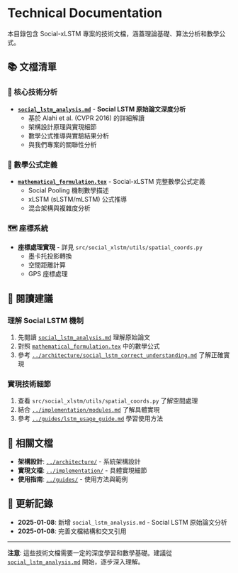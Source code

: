 # Technical Documentation

本目錄包含 Social-xLSTM 專案的技術文檔，涵蓋理論基礎、算法分析和數學公式。

## 📚 文檔清單

### 🔬 核心技術分析
- **[`social_lstm_analysis.md`](social_lstm_analysis.md)** - **Social LSTM 原始論文深度分析**
  - 基於 Alahi et al. (CVPR 2016) 的詳細解讀
  - 架構設計原理與實現細節
  - 數學公式推導與實驗結果分析
  - 與我們專案的關聯性分析

### 📐 數學公式定義
- **[`mathematical_formulation.tex`](mathematical_formulation.tex)** - Social-xLSTM 完整數學公式定義
  - Social Pooling 機制數學描述
  - xLSTM (sLSTM/mLSTM) 公式推導
  - 混合架構與複雜度分析

### 🗺️ 座標系統
- **座標處理實現** - 詳見 `src/social_xlstm/utils/spatial_coords.py`
  - 墨卡托投影轉換
  - 空間距離計算
  - GPS 座標處理

## 🎯 閱讀建議

### 理解 Social LSTM 機制
1. 先閱讀 [`social_lstm_analysis.md`](social_lstm_analysis.md) 理解原始論文
2. 對照 [`mathematical_formulation.tex`](mathematical_formulation.tex) 中的數學公式
3. 參考 [`../architecture/social_lstm_correct_understanding.md`](../architecture/social_lstm_correct_understanding.md) 了解正確實現

### 實現技術細節
1. 查看 `src/social_xlstm/utils/spatial_coords.py` 了解空間處理
2. 結合 [`../implementation/modules.md`](../implementation/modules.md) 了解具體實現
3. 參考 [`../guides/lstm_usage_guide.md`](../guides/lstm_usage_guide.md) 學習使用方法

## 🔗 相關文檔

- **架構設計**: [`../architecture/`](../architecture/) - 系統架構設計
- **實現文檔**: [`../implementation/`](../implementation/) - 具體實現細節
- **使用指南**: [`../guides/`](../guides/) - 使用方法與範例

## 📝 更新記錄

- **2025-01-08**: 新增 `social_lstm_analysis.md` - Social LSTM 原始論文分析
- **2025-01-08**: 完善文檔結構和交叉引用

---

**注意**: 這些技術文檔需要一定的深度學習和數學基礎。建議從 [`social_lstm_analysis.md`](social_lstm_analysis.md) 開始，逐步深入理解。
